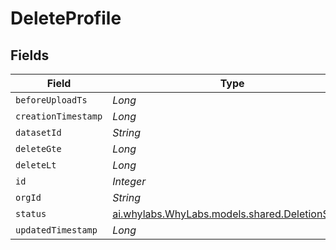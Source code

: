 # DeleteProfile


## Fields

| Field                                                                                    | Type                                                                                     | Required                                                                                 | Description                                                                              |
| ---------------------------------------------------------------------------------------- | ---------------------------------------------------------------------------------------- | ---------------------------------------------------------------------------------------- | ---------------------------------------------------------------------------------------- |
| `beforeUploadTs`                                                                         | *Long*                                                                                   | :heavy_minus_sign:                                                                       | N/A                                                                                      |
| `creationTimestamp`                                                                      | *Long*                                                                                   | :heavy_minus_sign:                                                                       | N/A                                                                                      |
| `datasetId`                                                                              | *String*                                                                                 | :heavy_minus_sign:                                                                       | N/A                                                                                      |
| `deleteGte`                                                                              | *Long*                                                                                   | :heavy_minus_sign:                                                                       | N/A                                                                                      |
| `deleteLt`                                                                               | *Long*                                                                                   | :heavy_minus_sign:                                                                       | N/A                                                                                      |
| `id`                                                                                     | *Integer*                                                                                | :heavy_minus_sign:                                                                       | N/A                                                                                      |
| `orgId`                                                                                  | *String*                                                                                 | :heavy_minus_sign:                                                                       | N/A                                                                                      |
| `status`                                                                                 | [ai.whylabs.WhyLabs.models.shared.DeletionStatus](../../models/shared/DeletionStatus.md) | :heavy_minus_sign:                                                                       | N/A                                                                                      |
| `updatedTimestamp`                                                                       | *Long*                                                                                   | :heavy_minus_sign:                                                                       | N/A                                                                                      |